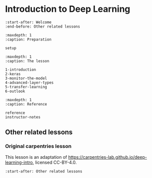 # Introduction to Deep Learning

```{include} ../index.md
:start-after: Welcome
:end-before: Other related lessons
```

```{toctree}
:maxdepth: 1
:caption: Preparation

setup
```

```{toctree}
:maxdepth: 1
:caption: The lesson

1-introduction
2-keras
3-monitor-the-model
4-advanced-layer-types
5-transfer-learning
6-outlook
```

```{toctree}
:maxdepth: 1
:caption: Reference

reference
instructor-notes
```

## Other related lessons

### Original carpentries lesson

This lesson is an adaptation of <https://carpentries-lab.github.io/deep-learning-intro>, licensed CC-BY-4.0.

```{include} ../index.md
:start-after: Other related lessons
```